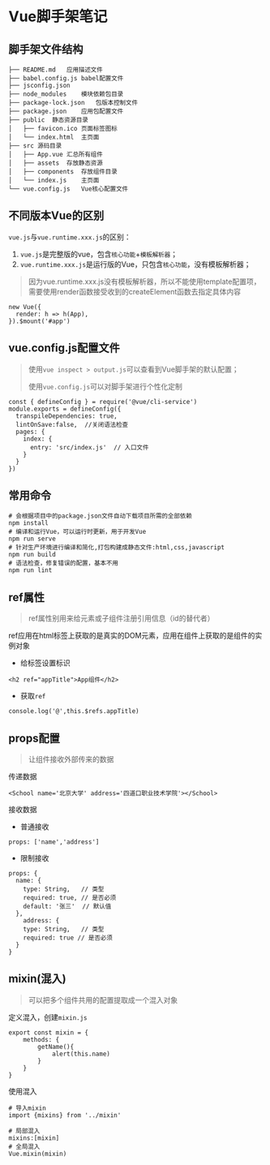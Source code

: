 # Vue脚手架笔记

## 脚手架文件结构
```text
├── README.md   应用描述文件
├── babel.config.js babel配置文件
├── jsconfig.json
├── node_modules    模块依赖包目录
├── package-lock.json   包版本控制文件
├── package.json    应用包配置文件
├── public  静态资源目录
│   ├── favicon.ico 页面标签图标
│   └── index.html  主页面
├── src 源码目录
│   ├── App.vue 汇总所有组件
│   ├── assets  存放静态资源
│   ├── components  存放组件目录
│   └── index.js    主页面
└── vue.config.js   Vue核心配置文件
```

## 不同版本Vue的区别

`vue.js`与`vue.runtime.xxx.js`的区别：

1. `vue.js`是完整版的vue，包含`核心功能`+`模板解析器`；
2. `vue.runtime.xxx.js`是运行版的Vue，只包含`核心功能`，没有模板解析器；

> 因为vue.runtime.xxx.js没有模板解析器，所以不能使用template配置项，需要使用render函数接受收到的createElement函数去指定具体内容

```vue
new Vue({
  render: h => h(App),
}).$mount('#app')
```

## vue.config.js配置文件

> 使用`vue inspect > output.js`可以查看到Vue脚手架的默认配置；
>
> 使用`vue.config.js`可以对脚手架进行个性化定制

```vue
const { defineConfig } = require('@vue/cli-service')
module.exports = defineConfig({
  transpileDependencies: true,
  lintOnSave:false,  //关闭语法检查
  pages: {
    index: {
      entry: 'src/index.js'  // 入口文件
    }
  }
})
```

## 常用命令

```
# 会根据项目中的package.json文件自动下载项目所需的全部依赖
npm install
# 编译和运行Vue，可以运行时更新，用于开发Vue
npm run serve
# 针对生产环境进行编译和简化,打包构建成静态文件:html,css,javascript
npm run build
# 语法检查，修复错误的配置，基本不用
npm run lint
```

## ref属性

> ref属性别用来给元素或子组件注册引用信息（id的替代者）

ref应用在html标签上获取的是真实的DOM元素，应用在组件上获取的是组件的实例对象

- 给标签设置标识

```vue
<h2 ref="appTitle">App组件</h2>
```

- 获取`ref`

```
console.log('@',this.$refs.appTitle)
```

## props配置

> 让组件接收外部传来的数据

传递数据

```vue
<School name='北京大学' address='四道口职业技术学院'></School>
```

接收数据

- 普通接收

```vue
props: ['name','address']
```

- 限制接收

```vue
props: {
  name: {
    type: String,   // 类型
    required: true, // 是否必须
    default: '张三'  // 默认值
  },
    address: {
    type: String,   // 类型
    required: true // 是否必须
  }
}
```

## mixin(混入)

> 可以把多个组件共用的配置提取成一个混入对象

定义混入，创建`mixin.js`

```vue
export const mixin = {
    methods: {
        getName(){
            alert(this.name)
        }
    }
}
```

使用混入

```vue
# 导入mixin
import {mixins} from '../mixin'

# 局部混入
mixins:[mixin]
# 全局混入
Vue.mixin(mixin)
```

